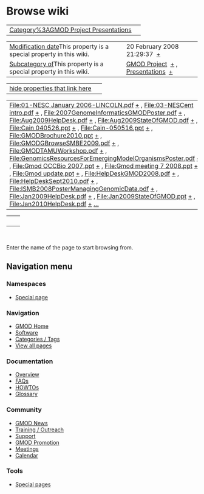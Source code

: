 



<span id="top"></span>




# <span dir="auto">Browse wiki</span>






|  |  |
|----|----|
| [Category%3AGMOD Project Presentations](/wiki/Category%3AGMOD_Project_Presentations "Category%3AGMOD Project Presentations") |  |

|  |  |
|----|----|
| <span class="smw-highlighter" data-type="1" state="inline" data-title="Property"><span class="smwbuiltin">[Modification date](/wiki/Property:Modification_date "Property:Modification date")</span><span class="smwttcontent">This property is a special property in this wiki.</span></span> | <span class="smwb-value">20 February 2008 21:29:37  <span class="smwsearch">[+](/wiki/Special%3ASearchByProperty/Modification-20date/20-20February-202008-2021:29:37 "Special%3ASearchByProperty/Modification-20date/20-20February-202008-2021:29:37")</span></span> |
| <span class="smw-highlighter" data-type="1" state="inline" data-title="Property"><span class="smwbuiltin">[Subcategory of](/wiki/Property:Subcategory_of "Property:Subcategory of")</span><span class="smwttcontent">This property is a special property in this wiki.</span></span> | <span class="smwb-value">[GMOD Project](/wiki/Category%3AGMOD_Project "Category%3AGMOD Project")  <span class="smwsearch">[+](/wiki/Special%3ASearchByProperty/Subcategory-20of/GMOD-20Project "Special%3ASearchByProperty/Subcategory-20of/GMOD-20Project")</span></span> , <span class="smwb-value">[Presentations](/wiki/Category%3APresentations "Category%3APresentations")  <span class="smwsearch">[+](/wiki/Special%3ASearchByProperty/Subcategory-20of/Presentations "Special%3ASearchByProperty/Subcategory-20of/Presentations")</span></span> |

<span id="smw_browse_incoming"></span>

|  |  |
|----|----|
| [hide properties that link here](/mediawiki/index.php?title=Special:Browse&offset=0&dir=out&article=Category%3AGMOD+Project+Presentations)  |  |

|  |  |
|----|----|
| <span class="smwb-ivalue">[File:01-NESC January 2006-LINCOLN.pdf](/wiki/File:01-NESC_January_2006-LINCOLN.pdf "File:01-NESC January 2006-LINCOLN.pdf") <span class="smwbrowse">[+](/wiki/Special%3ABrowse/File:01-2DNESC-20January-202006-2DLINCOLN.pdf "Special%3ABrowse/File:01-2DNESC-20January-202006-2DLINCOLN.pdf")</span></span> , <span class="smwb-ivalue">[File:03-NESCent intro.pdf](/wiki/File:03-NESCent_intro.pdf "File:03-NESCent intro.pdf") <span class="smwbrowse">[+](/wiki/Special%3ABrowse/File:03-2DNESCent-20intro.pdf "Special%3ABrowse/File:03-2DNESCent-20intro.pdf")</span></span> , <span class="smwb-ivalue">[File:2007GenomeInformaticsGMODPoster.pdf](/wiki/File:2007GenomeInformaticsGMODPoster.pdf "File:2007GenomeInformaticsGMODPoster.pdf") <span class="smwbrowse">[+](/wiki/Special%3ABrowse/File:2007GenomeInformaticsGMODPoster.pdf "Special%3ABrowse/File:2007GenomeInformaticsGMODPoster.pdf")</span></span> , <span class="smwb-ivalue">[File:Aug2009HelpDesk.pdf](/wiki/File:Aug2009HelpDesk.pdf "File:Aug2009HelpDesk.pdf") <span class="smwbrowse">[+](/wiki/Special%3ABrowse/File:Aug2009HelpDesk.pdf "Special%3ABrowse/File:Aug2009HelpDesk.pdf")</span></span> , <span class="smwb-ivalue">[File:Aug2009StateOfGMOD.pdf](/wiki/File:Aug2009StateOfGMOD.pdf "File:Aug2009StateOfGMOD.pdf") <span class="smwbrowse">[+](/wiki/Special%3ABrowse/File:Aug2009StateOfGMOD.pdf "Special%3ABrowse/File:Aug2009StateOfGMOD.pdf")</span></span> , <span class="smwb-ivalue">[File:Cain 040526.ppt](/wiki/File:Cain_040526.ppt "File:Cain 040526.ppt") <span class="smwbrowse">[+](/wiki/Special%3ABrowse/File:Cain-20040526.ppt "Special%3ABrowse/File:Cain-20040526.ppt")</span></span> , <span class="smwb-ivalue">[File:Cain-050516.ppt](/wiki/File:Cain-050516.ppt "File:Cain-050516.ppt") <span class="smwbrowse">[+](/wiki/Special%3ABrowse/File:Cain-2D050516.ppt "Special%3ABrowse/File:Cain-2D050516.ppt")</span></span> , <span class="smwb-ivalue">[File:GMODBrochure2010.ppt](/wiki/File:GMODBrochure2010.ppt "File:GMODBrochure2010.ppt") <span class="smwbrowse">[+](/wiki/Special%3ABrowse/File:GMODBrochure2010.ppt "Special%3ABrowse/File:GMODBrochure2010.ppt")</span></span> , <span class="smwb-ivalue">[File:GMODGBrowseSMBE2009.pdf](/wiki/File:GMODGBrowseSMBE2009.pdf "File:GMODGBrowseSMBE2009.pdf") <span class="smwbrowse">[+](/wiki/Special%3ABrowse/File:GMODGBrowseSMBE2009.pdf "Special%3ABrowse/File:GMODGBrowseSMBE2009.pdf")</span></span> , <span class="smwb-ivalue">[File:GMODTAMUWorkshop.pdf](/wiki/File:GMODTAMUWorkshop.pdf "File:GMODTAMUWorkshop.pdf") <span class="smwbrowse">[+](/wiki/Special%3ABrowse/File:GMODTAMUWorkshop.pdf "Special%3ABrowse/File:GMODTAMUWorkshop.pdf")</span></span> , <span class="smwb-ivalue">[File:GenomicsResourcesForEmergingModelOrganismsPoster.pdf](/wiki/File:GenomicsResourcesForEmergingModelOrganismsPoster.pdf "File:GenomicsResourcesForEmergingModelOrganismsPoster.pdf") <span class="smwbrowse">[+](/wiki/Special%3ABrowse/File:GenomicsResourcesForEmergingModelOrganismsPoster.pdf "Special%3ABrowse/File:GenomicsResourcesForEmergingModelOrganismsPoster.pdf")</span></span> , <span class="smwb-ivalue">[File:Gmod OCCBio 2007.ppt](/wiki/File:Gmod_OCCBio_2007.ppt "File:Gmod OCCBio 2007.ppt") <span class="smwbrowse">[+](/wiki/Special%3ABrowse/File:Gmod-20OCCBio-202007.ppt "Special%3ABrowse/File:Gmod-20OCCBio-202007.ppt")</span></span> , <span class="smwb-ivalue">[File:Gmod meeting 7 2008.ppt](/wiki/File:Gmod_meeting_7_2008.ppt "File:Gmod meeting 7 2008.ppt") <span class="smwbrowse">[+](/wiki/Special%3ABrowse/File:Gmod-20meeting-207-202008.ppt "Special%3ABrowse/File:Gmod-20meeting-207-202008.ppt")</span></span> , <span class="smwb-ivalue">[File:Gmod update.ppt](/wiki/File:Gmod_update.ppt "File:Gmod update.ppt") <span class="smwbrowse">[+](/wiki/Special%3ABrowse/File:Gmod-20update.ppt "Special%3ABrowse/File:Gmod-20update.ppt")</span></span> , <span class="smwb-ivalue">[File:HelpDeskGMOD2008.pdf](/wiki/File:HelpDeskGMOD2008.pdf "File:HelpDeskGMOD2008.pdf") <span class="smwbrowse">[+](/wiki/Special%3ABrowse/File:HelpDeskGMOD2008.pdf "Special%3ABrowse/File:HelpDeskGMOD2008.pdf")</span></span> , <span class="smwb-ivalue">[File:HelpDeskSept2010.pdf](/wiki/File:HelpDeskSept2010.pdf "File:HelpDeskSept2010.pdf") <span class="smwbrowse">[+](/wiki/Special%3ABrowse/File:HelpDeskSept2010.pdf "Special%3ABrowse/File:HelpDeskSept2010.pdf")</span></span> , <span class="smwb-ivalue">[File:ISMB2008PosterManagingGenomicData.pdf](/wiki/File:ISMB2008PosterManagingGenomicData.pdf "File:ISMB2008PosterManagingGenomicData.pdf") <span class="smwbrowse">[+](/wiki/Special%3ABrowse/File:ISMB2008PosterManagingGenomicData.pdf "Special%3ABrowse/File:ISMB2008PosterManagingGenomicData.pdf")</span></span> , <span class="smwb-ivalue">[File:Jan2009HelpDesk.pdf](/wiki/File:Jan2009HelpDesk.pdf "File:Jan2009HelpDesk.pdf") <span class="smwbrowse">[+](/wiki/Special%3ABrowse/File:Jan2009HelpDesk.pdf "Special%3ABrowse/File:Jan2009HelpDesk.pdf")</span></span> , <span class="smwb-ivalue">[File:Jan2009StateOfGMOD.ppt](/wiki/File:Jan2009StateOfGMOD.ppt "File:Jan2009StateOfGMOD.ppt") <span class="smwbrowse">[+](/wiki/Special%3ABrowse/File:Jan2009StateOfGMOD.ppt "Special%3ABrowse/File:Jan2009StateOfGMOD.ppt")</span></span> , <span class="smwb-ivalue">[File:Jan2010HelpDesk.pdf](/wiki/File:Jan2010HelpDesk.pdf "File:Jan2010HelpDesk.pdf") <span class="smwbrowse">[+](/wiki/Special%3ABrowse/File:Jan2010HelpDesk.pdf "Special%3ABrowse/File:Jan2010HelpDesk.pdf")</span></span> […](/mediawiki/index.php?title=Special%3ASearchByProperty&property=&value=Category%3AGMOD+Project+Presentations) | [Categories](/wiki/Special%3ACategories "Special%3ACategories") |

|     |     |
|-----|-----|
|     |     |

 

Enter the name of the page to start browsing from.  








## Navigation menu



### Namespaces

- <span id="ca-nstab-special">[Special
  page](/wiki/Special%3ABrowse/Category%3AGMOD_Project_Presentations "This is a special page, you cannot edit the page itself")</span>






### Navigation



- <span id="n-GMOD-Home">[GMOD Home](/wiki/Main_Page)</span>
- <span id="n-Software">[Software](/wiki/GMOD_Components)</span>
- <span id="n-Categories-.2F-Tags">[Categories /
  Tags](/wiki/Categories)</span>
- <span id="n-View-all-pages">[View all
  pages](/wiki/Special:AllPages)</span>




### Documentation



- <span id="n-Overview">[Overview](/wiki/Overview)</span>
- <span id="n-FAQs">[FAQs](/wiki/Category%3AFAQ)</span>
- <span id="n-HOWTOs">[HOWTOs](/wiki/Category%3AHOWTO)</span>
- <span id="n-Glossary">[Glossary](/wiki/Glossary)</span>




### Community



- <span id="n-GMOD-News">[GMOD News](/wiki/GMOD_News)</span>
- <span id="n-Training-.2F-Outreach">[Training /
  Outreach](/wiki/Training_and_Outreach)</span>
- <span id="n-Support">[Support](/wiki/Support)</span>
- <span id="n-GMOD-Promotion">[GMOD
  Promotion](/wiki/GMOD_Promotion)</span>
- <span id="n-Meetings">[Meetings](/wiki/Meetings)</span>
- <span id="n-Calendar">[Calendar](/wiki/Calendar)</span>




### Tools



- <span id="t-specialpages"><a href="/wiki/Special%3ASpecialPages" accesskey="q"
  title="A list of all special pages [q]">Special pages</a></span>








<!-- -->




